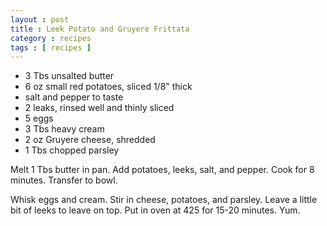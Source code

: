 ```yaml
---
layout : post
title : Leek Potato and Gruyere Frittata
category : recipes
tags : [ recipes ]
---
```

* 3 Tbs unsalted butter
* 6 oz small red potatoes, sliced 1/8" thick
* salt and pepper to taste
* 2 leaks, rinsed well and thinly sliced
* 5 eggs
* 3 Tbs heavy cream
* 2 oz Gruyere cheese, shredded
* 1 Tbs chopped parsley

Melt 1 Tbs butter in pan.  Add potatoes, leeks, salt, and pepper.  Cook for 8 minutes.  Transfer to bowl.

Whisk eggs and cream.  Stir in cheese, potatoes, and parsley.  Leave a little bit of leeks to leave on top.  Put in oven at 425 for 15-20 minutes.  Yum.


